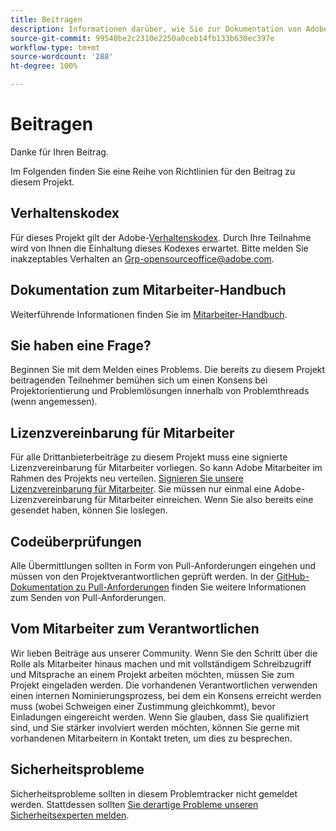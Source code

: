 ```yaml
---
title: Beitragen
description: Informationen darüber, wie Sie zur Dokumentation von AdobeDocs beitragen können.
source-git-commit: 99540be2c2310e2250a0ceb14fb133b630ec397e
workflow-type: tm+mt
source-wordcount: '288'
ht-degree: 100%

---
```


# Beitragen

Danke für Ihren Beitrag.

Im Folgenden finden Sie eine Reihe von Richtlinien für den Beitrag zu diesem Projekt.

## Verhaltenskodex

Für dieses Projekt gilt der Adobe-[Verhaltenskodex](code-of-conduct.md). Durch Ihre Teilnahme wird von Ihnen die Einhaltung dieses Kodexes erwartet. Bitte melden Sie inakzeptables Verhalten an [Grp-opensourceoffice@adobe.com](mailto:Grp-opensourceoffice@adobe.com).

## Dokumentation zum Mitarbeiter-Handbuch

Weiterführende Informationen finden Sie im [Mitarbeiter-Handbuch](https://experienceleague.adobe.com/docs/contributor/contributor-guide/introduction.html?lang=de).

## Sie haben eine Frage?

Beginnen Sie mit dem Melden eines Problems. Die bereits zu diesem Projekt beitragenden Teilnehmer bemühen sich um einen Konsens bei Projektorientierung und Problemlösungen innerhalb von Problemthreads (wenn angemessen).

## Lizenzvereinbarung für Mitarbeiter

Für alle Drittanbieterbeiträge zu diesem Projekt muss eine signierte Lizenzvereinbarung für Mitarbeiter vorliegen. So kann Adobe Mitarbeiter im Rahmen des Projekts neu verteilen. [Signieren Sie unsere Lizenzvereinbarung für Mitarbeiter](http://opensource.adobe.com/cla.html). Sie müssen nur einmal eine Adobe-Lizenzvereinbarung für Mitarbeiter einreichen. Wenn Sie also bereits eine gesendet haben, können Sie loslegen.

## Codeüberprüfungen

Alle Übermittlungen sollten in Form von Pull-Anforderungen eingehen und müssen von den Projektverantwortlichen geprüft werden. In der [GitHub-Dokumentation zu Pull-Anforderungen](https://help.github.com/de/articles/about-pull-requests/)
finden Sie weitere Informationen zum Senden von Pull-Anforderungen.

<!--
Lastly, please follow the [pull request template](PULL_REQUEST_TEMPLATE.md) when
submitting a pull request!
-->

## Vom Mitarbeiter zum Verantwortlichen

Wir lieben Beiträge aus unserer Community. Wenn Sie den Schritt über die Rolle als Mitarbeiter hinaus machen und mit vollständigem Schreibzugriff und Mitsprache an einem Projekt arbeiten möchten, müssen Sie zum Projekt eingeladen werden. Die vorhandenen Verantwortlichen verwenden einen internen Nominierungsprozess, bei dem ein Konsens erreicht werden muss (wobei Schweigen einer Zustimmung gleichkommt), bevor Einladungen eingereicht werden. Wenn Sie glauben, dass Sie qualifiziert sind, und Sie stärker involviert werden möchten, können Sie gerne mit vorhandenen Mitarbeitern in Kontakt treten, um dies zu besprechen.

## Sicherheitsprobleme

Sicherheitsprobleme sollten in diesem Problemtracker nicht gemeldet werden. Stattdessen sollten [Sie derartige Probleme unseren Sicherheitsexperten melden](https://helpx.adobe.com/de/security/alertus.html).
